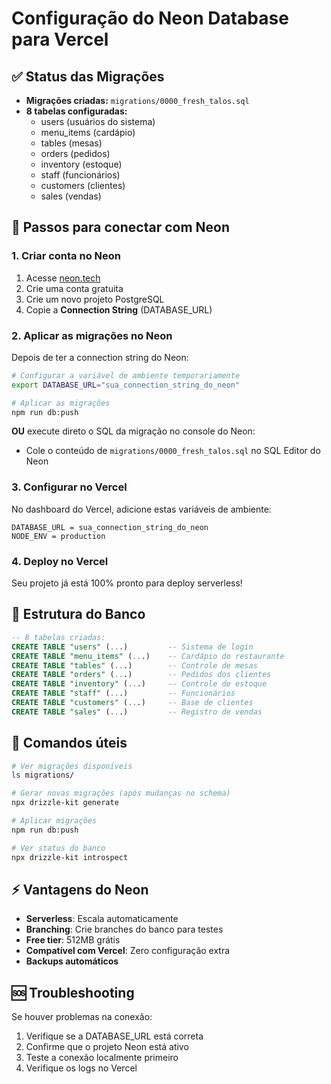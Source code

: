 # Configuração do Neon Database para Vercel

## ✅ Status das Migrações
- **Migrações criadas:** `migrations/0000_fresh_talos.sql`
- **8 tabelas configuradas:**
  - users (usuários do sistema)
  - menu_items (cardápio)
  - tables (mesas)
  - orders (pedidos)
  - inventory (estoque)
  - staff (funcionários)
  - customers (clientes)
  - sales (vendas)

## 🚀 Passos para conectar com Neon

### 1. Criar conta no Neon
1. Acesse [neon.tech](https://neon.tech)
2. Crie uma conta gratuita
3. Crie um novo projeto PostgreSQL
4. Copie a **Connection String** (DATABASE_URL)

### 2. Aplicar as migrações no Neon
Depois de ter a connection string do Neon:

```bash
# Configurar a variável de ambiente temporariamente
export DATABASE_URL="sua_connection_string_do_neon"

# Aplicar as migrações
npm run db:push
```

**OU** execute direto o SQL da migração no console do Neon:
- Cole o conteúdo de `migrations/0000_fresh_talos.sql` no SQL Editor do Neon

### 3. Configurar no Vercel
No dashboard do Vercel, adicione estas variáveis de ambiente:

```
DATABASE_URL = sua_connection_string_do_neon
NODE_ENV = production
```

### 4. Deploy no Vercel
Seu projeto já está 100% pronto para deploy serverless!

## 📁 Estrutura do Banco
```sql
-- 8 tabelas criadas:
CREATE TABLE "users" (...)         -- Sistema de login
CREATE TABLE "menu_items" (...)    -- Cardápio do restaurante
CREATE TABLE "tables" (...)        -- Controle de mesas
CREATE TABLE "orders" (...)        -- Pedidos dos clientes
CREATE TABLE "inventory" (...)     -- Controle de estoque
CREATE TABLE "staff" (...)         -- Funcionários
CREATE TABLE "customers" (...)     -- Base de clientes
CREATE TABLE "sales" (...)         -- Registro de vendas
```

## 🔧 Comandos úteis

```bash
# Ver migrações disponíveis
ls migrations/

# Gerar novas migrações (após mudanças no schema)
npx drizzle-kit generate

# Aplicar migrações
npm run db:push

# Ver status do banco
npx drizzle-kit introspect
```

## ⚡ Vantagens do Neon
- **Serverless**: Escala automaticamente
- **Branching**: Crie branches do banco para testes
- **Free tier**: 512MB grátis
- **Compatível com Vercel**: Zero configuração extra
- **Backups automáticos**

## 🆘 Troubleshooting
Se houver problemas na conexão:
1. Verifique se a DATABASE_URL está correta
2. Confirme que o projeto Neon está ativo
3. Teste a conexão localmente primeiro
4. Verifique os logs no Vercel
